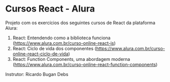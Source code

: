# Cursos React - Alura

Projeto com os exercícios dos seguintes cursos de React da plataforma Alura:

1. React: Entendendo como a biblioteca funciona (https://www.alura.com.br/curso-online-react-js)
2. React: Ciclo de vida dos componentes (https://www.alura.com.br/curso-online-react-ciclo-de-vida)
3. React: Function Components, uma abordagem moderna (https://www.alura.com.br/curso-online-react-function-components)

Instrutor: Ricardo Bugan Debs
